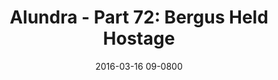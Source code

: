 ---
layout: entry.pug
title: "Alundra - Part 72: Bergus Held Hostage"
date: 2016-03-16 09-0800
publishDate: 2017-10-31 12:00:00 -0800
categories: playthroughs alundra
draft: true
---